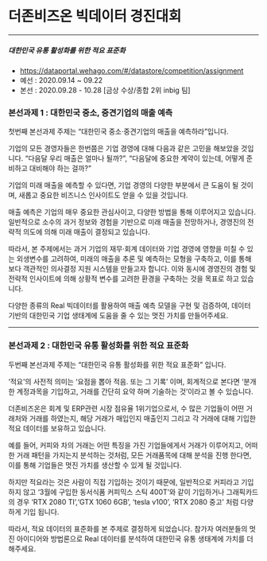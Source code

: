 # 더존비즈온 빅데이터 경진대회
---
##### 대한민국 유통 활성화를 위한 적요 표준화

- https://dataportal.wehago.com/#/datastore/competition/assignment
- 예선 : 2020.09.14 ~ 09.22
- 본선 : 2020.09.28 - 10.28 [금상 수상/종합 2위 inbig 팀]
### 본선과제 1 : 대한민국 중소, 중견기업의 매출 예측

첫번째 본선과제 주제는 “대한민국 중소·중견기업의 매출을 예측하라”입니다.

기업의 모든 경영자들은 한번쯤은 기업 경영에 대해 다음과 같은 고민을 해보았을 것입니다.
“다음달 우리 매출은 얼마나 될까?”, “다음달에 중요한 계약이 있는데, 어떻게 준비하고 대비해야 하는 걸까?”

기업의 미래 매출을 예측할 수 있다면, 기업 경영의 다양한 부분에서 큰 도움이 될 것이며, 새롭고 중요한 비즈니스 인사이트도 얻을
수 있을 것입니다.

매출 예측은 기업의 매우 중요한 관심사이고, 다양한 방법을 통해 이루어지고 있습니다. 일반적으로 소수의 과거 정보와 경험을
기반으로 미래 매출을 전망하거나, 경영진의 전략적 의도에 의해 미래 매출이 결정되고 있습니다.

따라서, 본 주제에서는 과거 기업의 재무·회계 데이터와 기업 경영에 영향을 미칠 수 있는 외생변수를 고려하여, 미래의 매출을 추론
및 예측하는 모형을 구축하고, 이를 통해 보다 객관적인 의사결정 지원 시스템을 만들고자 합니다. 이와 동시에 경영진의 경험 및
전략적 인사이트에 의해 상황적 변수를 고려한 환경을 구축하는 것을 목표로 하고 있습니다.

다양한 종류의 Real 빅데이터를 활용하여 매출 예측 모델을 구현 및 검증하여, 데이터 기반의 대한민국 기업 생태계에 도움을 줄
수 있는 멋진 가치를 만들어주세요.

---
###  본선과제 2 : 대한민국 유통 활성화를 위한 적요 표준화
두번째 본선과제 주제는 “대한민국 유통 활성화를 위한 적요 표준화” 입니다.

‘적요'의 사전적 의미는 ‘요점을 뽑아 적음. 또는 그 기록’ 이며, 회계적으로 본다면 ‘분개한 계정과목을 기입하고, 거래를 간단히 요약
하며 기술하는 것’이라고 볼 수 있습니다.

더존비즈온은 회계 및 ERP관련 시장 점유율 1위기업으로서, 수 많은 기업들이 어떤 거래처와 거래를 하였는지, 해당 거래가 매입인지 매출인지
그리고 각 거래에 대해 기입한 적요 데이터를 보유하고 있습니다.

예를 들어, 커피와 차의 거래는 어떤 특징을 가진 기업들에게서 거래가 이루어지고, 어떠한 거래 패턴을 가지는지 분석하는 것처럼,
모든 거래품목에 대해 분석을 진행 한다면, 이를 통해 기업들은 멋진 가치를 생산할 수 있게 될 것입니다.

하지만 적요라는 것은 사람이 직접 기입하는 것이기 때문에, 일반적으로 커피라고 기입하지 않고 ‘3월에 구입한 동서식품 커피믹스
스틱 400T’와 같이 기입하거나 그래픽카드의 경우 ‘RTX 2080 TI’,‘GTX 1060 6GB’, ‘tesla v100’, ‘RTX 2080 중고’ 처럼 다양
하게 기입 됩니다.

따라서, 적요 데이터의 표준화를 본 주제로 결정하게 되었습니다. 참가자 여러분들의 멋진 아이디어와 방법론으로 Real 데이터를
분석하여 대한민국 유통 생태계에 가치를 더해주세요.